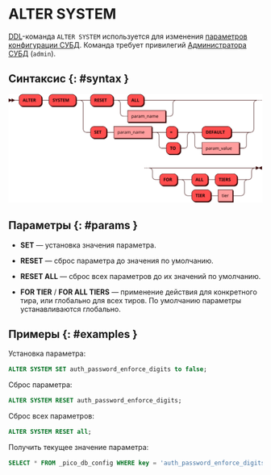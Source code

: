 # ALTER SYSTEM

[DDL](ddl.md)-команда `ALTER SYSTEM` используется для изменения
[параметров конфигурации СУБД](../../reference/db_config.md). Команда требует
привилегий [Администратора СУБД](../../admin/access_control.md#admin)
(`admin`).

## Синтаксис {: #syntax }

![ALTER SYSTEM](../../images/ebnf/alter_system.svg)

## Параметры {: #params }

* **SET** — установка значения параметра.

* **RESET** — сброс параметра до значения по умолчанию.

* **RESET ALL** — сброс всех параметров до их значений по умолчанию.

* **FOR TIER** / **FOR ALL TIERS** — применение действия для конкретного
  тира, или глобально для всех тиров. По умолчанию параметры
  устанавливаются глобально.

## Примеры {: #examples }

Установка параметра:

```sql
ALTER SYSTEM SET auth_password_enforce_digits to false;
```

Сброс параметра:

```sql
ALTER SYSTEM RESET auth_password_enforce_digits;
```

Сброс всех параметров:

```sql
ALTER SYSTEM RESET all;
```

Получить текущее значение параметра:

```sql
SELECT * FROM _pico_db_config WHERE key = 'auth_password_enforce_digits';
```
